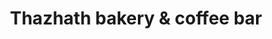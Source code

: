 ---
title: "Thazhath bakery & coffee bar"
url: /kottayam/thazhath-bakery-and-coffee-bar/
shop: bakery
---